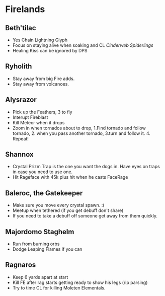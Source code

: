# Firelands

## Beth'tilac
- Yes Chain Lightning Glyph
- Focus on staying alive when soaking and CL *Cinderweb Spiderlings* 
- Healing Kiss can be ignored by DPS

## Ryholith
- Stay away from big Fire adds.
- Stay away from volcanoes.

## Alysrazor
- Pick up the Feathers, 3 to fly
- Interupt Fireblast
- Kill Meteor when it drops
- Zoom in when tornados about to drop, 1.Find tornado and follow tornado, 2. when you pass another tornado, 3.turn and follow it. 4. Repeat!

## Shannox
- Crystal Prizm Trap is the one you want the dogs in. Have eyes on traps in case you 
  need to use one.
- Hit Rageface with 45k plus hit when he casts FaceRage

## Baleroc, the Gatekeeper
- Make sure you move every crystal spawn. :(
- Meetup when tethered (if you get debuff don't share)
- If you need to take a debuff off someone get away from them quickly.

## Majordomo Staghelm
- Run from burning orbs
- Dodge Leaping Flames if you can

## Ragnaros
- Keep 6 yards apart at start
- Kill FE after rag starts getting ready to show his legs (rip parsing)
- Try to time CL for killing Moleten Elementals.
